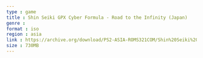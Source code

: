 ```yaml
---
type : game
title : Shin Seiki GPX Cyber Formula - Road to the Infinity (Japan)
genre : 
format : iso
region : asia
link : https://archive.org/download/PS2-ASIA-ROMS321COM/Shin%20Seiki%20GPX%20Cyber%20Formula%20-%20Road%20to%20the%20Infinity%20%28Japan%29.7z
size : 730MB
---
```

